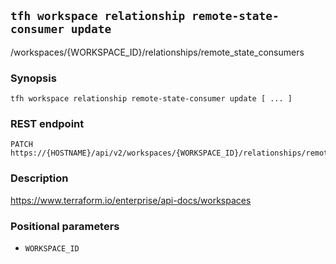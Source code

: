 ## `tfh workspace relationship remote-state-consumer update`

/workspaces/{WORKSPACE_ID}/relationships/remote_state_consumers

### Synopsis

    tfh workspace relationship remote-state-consumer update [ ... ]

### REST endpoint

    PATCH https://{HOSTNAME}/api/v2/workspaces/{WORKSPACE_ID}/relationships/remote_state_consumers

### Description

https://www.terraform.io/enterprise/api-docs/workspaces

### Positional parameters

* `WORKSPACE_ID`

